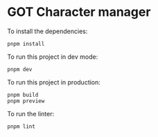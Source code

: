 # GOT Character manager

To install the dependencies:

	pnpm install

To run this project in dev mode:

	pnpm dev

To run this project in production:

	pnpm build
	pnpm preview

To run the linter:

	pnpm lint

